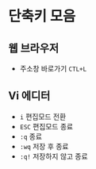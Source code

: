 # 단축키 모음

## 웹 브라우저

- 주소창 바로가기 `CTL+L`

## Vi 에디터

- `i` 편집모드 전환
- `ESC` 편집모드 종료
- `:q` 종료
- `:wq` 저장 후 종료
- `:q!` 저장하지 않고 종료
